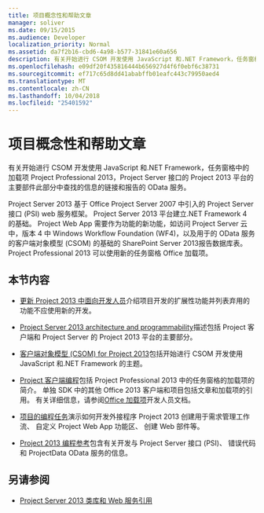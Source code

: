 ```yaml
---
title: 项目概念性和帮助文章
manager: soliver
ms.date: 09/15/2015
ms.audience: Developer
localization_priority: Normal
ms.assetid: da7f2b16-cbd6-4a98-b577-31841e60a656
description: 有关开始进行 CSOM 开发使用 JavaScript 和.NET Framework，任务窗格中的加载项 Project Professional 2013，Project Server 接口的 Project 2013 平台的主要部件此部分中查找的信息的链接和报告的 OData 服务。
ms.openlocfilehash: e09df20f435816444b656927d4f6f0ebf6c38731
ms.sourcegitcommit: ef717c65d8dd41ababffb01eafc443c79950aed4
ms.translationtype: MT
ms.contentlocale: zh-CN
ms.lasthandoff: 10/04/2018
ms.locfileid: "25401592"
---
```

# <a name="project-conceptual-and-how-to-articles"></a>项目概念性和帮助文章

有关开始进行 CSOM 开发使用 JavaScript 和.NET Framework，任务窗格中的加载项 Project Professional 2013，Project Server 接口的 Project 2013 平台的主要部件此部分中查找的信息的链接和报告的 OData 服务。
  
Project Server 2013 基于 Office Project Server 2007 中引入的 Project Server 接口 (PSI) web 服务框架。 Project Server 2013 平台建立.NET Framework 4 的基础。 Project Web App 需要作为功能的新功能，如访问 Project Server 云中，版本 4 中 Windows Workflow Foundation (WF4)，以及用于的 OData 服务的客户端对象模型 (CSOM) 的基础的 SharePoint Server 2013报告数据库表。 Project Professional 2013 可以使用新的任务窗格 Office 加载项。
  
## <a name="in-this-section"></a>本节内容

- [更新 Project 2013 中面向开发人员](updates-for-developers-in-project-2013.md)介绍项目开发的扩展性功能并列表弃用的功能不应使用新的开发。 
  
- [Project Server 2013 architecture and programmability](project-server-2013-architecture-and-programmability.md)描述包括 Project 客户端和 Project Server 的 Project 2013 平台的主要部分。 
  
- [客户端对象模型 (CSOM) for Project 2013](client-side-object-model-csom-for-project-2013.md)包括开始进行 CSOM 开发使用 JavaScript 和.NET Framework 的主题。 
  
- [Project 客户端编程](project-client-programming.md)包括 Project Professional 2013 中的任务窗格的加载项的简介。 单独 SDK 中的其他 Office 2013 客户端和项目包括文章和加载项的引用。 有关详细信息，请参阅[Office 加载项](https://docs.microsoft.com/office/dev/add-ins/overview/office-add-ins)开发人员文档。 
  
- [项目的编程任务](project-programming-tasks.md)演示如何开发外接程序 Project 2013 创建用于需求管理工作流、 自定义 Project Web App 功能区、 创建 Web 部件等。 
  
- [Project 2013 编程参考](project-2013-programming-references.md)包含有关开发与 Project Server 接口 (PSI)、 错误代码和 ProjectData OData 服务的信息。 
  
## <a name="see-also"></a>另请参阅

- [Project Server 2013 类库和 Web 服务引用](https://msdn.microsoft.com/library/ef1830e0-3c9a-4f98-aa0a-5556c298e7d1%28Office.15%29.aspx)
  

